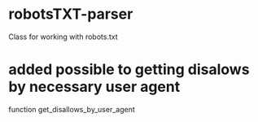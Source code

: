 # robotsTXT-parser

Class for working with robots.txt

# added possible to getting disalows by necessary user agent

function get_disallows_by_user_agent

